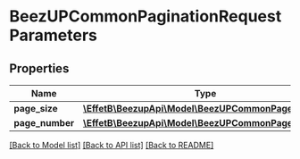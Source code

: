# BeezUPCommonPaginationRequestParameters

## Properties
Name | Type | Description | Notes
------------ | ------------- | ------------- | -------------
**page_size** | [**\EffetB\BeezupApi\Model\BeezUPCommonPageSize**](BeezUPCommonPageSize.md) |  | [optional] 
**page_number** | [**\EffetB\BeezupApi\Model\BeezUPCommonPageNumber**](BeezUPCommonPageNumber.md) |  | [optional] 

[[Back to Model list]](../README.md#documentation-for-models) [[Back to API list]](../README.md#documentation-for-api-endpoints) [[Back to README]](../README.md)


